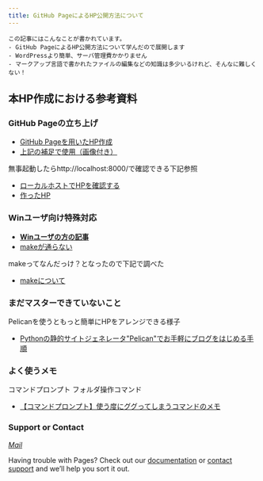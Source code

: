 ```yaml
---
title: GitHub PageによるHP公開方法について
---
```



```
この記事にはこんなことが書かれています。
‐ GitHub PageによるHP公開方法について学んだので展開します
‐ WordPressより簡単、サーバ管理費かかりません
‐ マークアップ言語で書かれたファイルの編集などの知識は多少いるけれど、そんなに難しくない！
```


## 本HP作成における参考資料
### GitHub Pageの立ち上げ
- [GitHub Pageを用いたHP作成](https://netchira.github.io/blog/githubpages/GettingStarted.html)
- [上記の補足で使用（画像付き）](https://iwb.jp/github-pages-how-to-create/)

無事起動したらhttp://localhost:8000/で確認できる下記参照
- [ローカルホストでHPを確認する](https://qiita.com/higuma/items/b23ca9d96dac49999ab9)
- [作ったHP](https://kissshot-skup.github.io/webpage/)

### Winユーザ向け特殊対応
- [**Winユーザの方の記事**](https://qiita.com/ogrew/items/ecef0a4700d5bd4d875d)
- [makeが通らない](https://www.ainoniwa.net/pelican/wp/1072.html)

makeってなんだっけ？となったので下記で調べた
- [makeについて](https://qiita.com/hotoku/items/6e50c9f8864e98468ac7)

### まだマスターできていないこと
Pelicanを使うともっと簡単にHPをアレンジできる様子
- [Pythonの静的サイトジェネレータ"Pelican"でお手軽にブログをはじめる手順](https://jpdebug.com/p/2538708)

### よく使うメモ
コマンドプロンプト フォルダ操作コマンド
- [【コマンドプロンプト】使う度にググってしまうコマンドのメモ](http://mosinoma.cocolog-nifty.com/blog/2010/08/post-da45.html)


### Support or Contact

[_Mail_](yokoi1107lencois@gmail.com)

Having trouble with Pages? Check out our [documentation](https://docs.github.com/categories/github-pages-basics/) or [contact support](https://support.github.com/contact) and we’ll help you sort it out.
